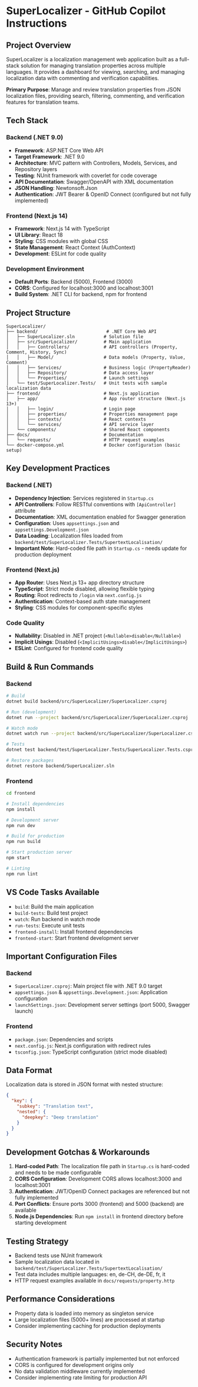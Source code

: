 # SuperLocalizer - GitHub Copilot Instructions

## Project Overview

SuperLocalizer is a localization management web application built as a full-stack solution for managing translation properties across multiple languages. It provides a dashboard for viewing, searching, and managing localization data with commenting and verification capabilities.

**Primary Purpose**: Manage and review translation properties from JSON localization files, providing search, filtering, commenting, and verification features for translation teams.

## Tech Stack

### Backend (.NET 9.0)
- **Framework**: ASP.NET Core Web API
- **Target Framework**: .NET 9.0
- **Architecture**: MVC pattern with Controllers, Models, Services, and Repository layers
- **Testing**: NUnit framework with coverlet for code coverage
- **API Documentation**: Swagger/OpenAPI with XML documentation
- **JSON Handling**: Newtonsoft.Json
- **Authentication**: JWT Bearer & OpenID Connect (configured but not fully implemented)

### Frontend (Next.js 14)
- **Framework**: Next.js 14 with TypeScript
- **UI Library**: React 18
- **Styling**: CSS modules with global CSS
- **State Management**: React Context (AuthContext)
- **Development**: ESLint for code quality

### Development Environment
- **Default Ports**: Backend (5000), Frontend (3000)
- **CORS**: Configured for localhost:3000 and localhost:3001
- **Build System**: .NET CLI for backend, npm for frontend

## Project Structure

```
SuperLocalizer/
├── backend/                          # .NET Core Web API
│   ├── SuperLocalizer.sln           # Solution file
│   ├── src/SuperLocalizer/          # Main application
│   │   ├── Controllers/             # API controllers (Property, Comment, History, Sync)
│   │   ├── Model/                   # Data models (Property, Value, Comment)
│   │   ├── Services/                # Business logic (PropertyReader)
│   │   ├── Repository/              # Data access layer
│   │   └── Properties/              # Launch settings
│   └── test/SuperLocalizer.Tests/   # Unit tests with sample localization data
├── frontend/                        # Next.js application
│   ├── app/                         # App router structure (Next.js 13+)
│   │   ├── login/                   # Login page
│   │   ├── properties/              # Properties management page
│   │   ├── contexts/                # React contexts
│   │   └── services/                # API service layer
│   └── components/                  # Shared React components
├── docs/                            # Documentation
│   └── requests/                    # HTTP request examples
└── docker-compose.yml               # Docker configuration (basic setup)
```

## Key Development Practices

### Backend (.NET)
- **Dependency Injection**: Services registered in `Startup.cs`
- **API Controllers**: Follow RESTful conventions with `[ApiController]` attribute
- **Documentation**: XML documentation enabled for Swagger generation
- **Configuration**: Uses `appsettings.json` and `appsettings.Development.json`
- **Data Loading**: Localization files loaded from `backend/test/SuperLocalizer.Tests/SupertextLocalisation/`
- **Important Note**: Hard-coded file path in `Startup.cs` - needs update for production deployment

### Frontend (Next.js)
- **App Router**: Uses Next.js 13+ app directory structure
- **TypeScript**: Strict mode disabled, allowing flexible typing
- **Routing**: Root redirects to `/login` via `next.config.js`
- **Authentication**: Context-based auth state management
- **Styling**: CSS modules for component-specific styles

### Code Quality
- **Nullability**: Disabled in .NET project (`<Nullable>disable</Nullable>`)
- **Implicit Usings**: Disabled (`<ImplicitUsings>disable</ImplicitUsings>`)
- **ESLint**: Configured for frontend code quality

## Build & Run Commands

### Backend
```bash
# Build
dotnet build backend/src/SuperLocalizer/SuperLocalizer.csproj

# Run (development)
dotnet run --project backend/src/SuperLocalizer/SuperLocalizer.csproj

# Watch mode
dotnet watch run --project backend/src/SuperLocalizer/SuperLocalizer.csproj

# Tests
dotnet test backend/test/SuperLocalizer.Tests/SuperLocalizer.Tests.csproj

# Restore packages
dotnet restore backend/SuperLocalizer.sln
```

### Frontend
```bash
cd frontend

# Install dependencies
npm install

# Development server
npm run dev

# Build for production
npm run build

# Start production server
npm start

# Linting
npm run lint
```

## VS Code Tasks Available
- `build`: Build the main application
- `build-tests`: Build test project
- `watch`: Run backend in watch mode
- `run-tests`: Execute unit tests
- `frontend-install`: Install frontend dependencies
- `frontend-start`: Start frontend development server

## Important Configuration Files

### Backend
- `SuperLocalizer.csproj`: Main project file with .NET 9.0 target
- `appsettings.json` & `appsettings.Development.json`: Application configuration
- `launchSettings.json`: Development server settings (port 5000, Swagger launch)

### Frontend
- `package.json`: Dependencies and scripts
- `next.config.js`: Next.js configuration with redirect rules
- `tsconfig.json`: TypeScript configuration (strict mode disabled)

## Data Format
Localization data is stored in JSON format with nested structure:
```json
{
  "key": {
    "subkey": "Translation text",
    "nested": {
      "deepkey": "Deep translation"
    }
  }
}
```

## Development Gotchas & Workarounds

1. **Hard-coded Path**: The localization file path in `Startup.cs` is hard-coded and needs to be made configurable
2. **CORS Configuration**: Development CORS allows localhost:3000 and localhost:3001
3. **Authentication**: JWT/OpenID Connect packages are referenced but not fully implemented
4. **Port Conflicts**: Ensure ports 3000 (frontend) and 5000 (backend) are available
5. **Node.js Dependencies**: Run `npm install` in frontend directory before starting development

## Testing Strategy
- Backend tests use NUnit framework
- Sample localization data located in `backend/test/SuperLocalizer.Tests/SupertextLocalisation/`
- Test data includes multiple languages: en, de-CH, de-DE, fr, it
- HTTP request examples available in `docs/requests/property.http`

## Performance Considerations
- Property data is loaded into memory as singleton service
- Large localization files (5000+ lines) are processed at startup
- Consider implementing caching for production deployments

## Security Notes
- Authentication framework is partially implemented but not enforced
- CORS is configured for development origins only
- No data validation middleware currently implemented
- Consider implementing rate limiting for production API